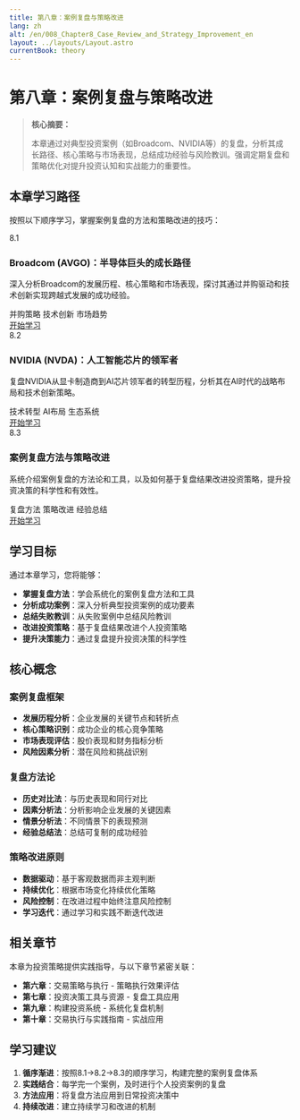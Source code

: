 ```yaml
---
title: 第八章：案例复盘与策略改进
lang: zh
alt: /en/008_Chapter8_Case_Review_and_Strategy_Improvement_en
layout: ../layouts/Layout.astro
currentBook: theory
---
```


# 第八章：案例复盘与策略改进

> **核心摘要：**
> 
> 本章通过对典型投资案例（如Broadcom、NVIDIA等）的复盘，分析其成长路径、核心策略与市场表现，总结成功经验与风险教训。强调定期复盘和策略优化对提升投资认知和实战能力的重要性。

## 本章学习路径

按照以下顺序学习，掌握案例复盘的方法和策略改进的技巧：

<div class="chapters-grid">
  <div class="chapter-card">
    <div class="chapter-header">
      <span class="chapter-number">8.1</span>
      <h3>Broadcom (AVGO)：半导体巨头的成长路径</h3>
    </div>
    <p>深入分析Broadcom的发展历程、核心策略和市场表现，探讨其通过并购驱动和技术创新实现跨越式发展的成功经验。</p>
    <div class="chapter-features">
      <span class="feature-tag">并购策略</span>
      <span class="feature-tag">技术创新</span>
      <span class="feature-tag">市场趋势</span>
    </div>
    <a href="/008_Chapter8/8.1_Broadcom_Case_Study_CN" class="chapter-link">开始学习</a>
  </div>

  <div class="chapter-card">
    <div class="chapter-header">
      <span class="chapter-number">8.2</span>
      <h3>NVIDIA (NVDA)：人工智能芯片的领军者</h3>
    </div>
    <p>复盘NVIDIA从显卡制造商到AI芯片领军者的转型历程，分析其在AI时代的战略布局和技术创新策略。</p>
    <div class="chapter-features">
      <span class="feature-tag">技术转型</span>
      <span class="feature-tag">AI布局</span>
      <span class="feature-tag">生态系统</span>
    </div>
    <a href="/008_Chapter8/8.2_NVIDIA_Case_Study_CN" class="chapter-link">开始学习</a>
  </div>

  <div class="chapter-card">
    <div class="chapter-header">
      <span class="chapter-number">8.3</span>
      <h3>案例复盘方法与策略改进</h3>
    </div>
    <p>系统介绍案例复盘的方法论和工具，以及如何基于复盘结果改进投资策略，提升投资决策的科学性和有效性。</p>
    <div class="chapter-features">
      <span class="feature-tag">复盘方法</span>
      <span class="feature-tag">策略改进</span>
      <span class="feature-tag">经验总结</span>
    </div>
    <a href="/008_Chapter8/8.3_Case_Review_Methodology_CN" class="chapter-link">开始学习</a>
  </div>
</div>

## 学习目标

通过本章学习，您将能够：

- **掌握复盘方法**：学会系统化的案例复盘方法和工具
- **分析成功案例**：深入分析典型投资案例的成功要素
- **总结失败教训**：从失败案例中总结风险教训
- **改进投资策略**：基于复盘结果改进个人投资策略
- **提升决策能力**：通过复盘提升投资决策的科学性

## 核心概念

### 案例复盘框架
- **发展历程分析**：企业发展的关键节点和转折点
- **核心策略识别**：成功企业的核心竞争策略
- **市场表现评估**：股价表现和财务指标分析
- **风险因素分析**：潜在风险和挑战识别

### 复盘方法论
- **历史对比法**：与历史表现和同行对比
- **因素分析法**：分析影响企业发展的关键因素
- **情景分析法**：不同情景下的表现预测
- **经验总结法**：总结可复制的成功经验

### 策略改进原则
- **数据驱动**：基于客观数据而非主观判断
- **持续优化**：根据市场变化持续优化策略
- **风险控制**：在改进过程中始终注意风险控制
- **学习迭代**：通过学习和实践不断迭代改进

## 相关章节

本章为投资策略提供实践指导，与以下章节紧密关联：

- **第六章**：交易策略与执行 - 策略执行效果评估
- **第七章**：投资决策工具与资源 - 复盘工具应用
- **第九章**：构建投资系统 - 系统化复盘机制
- **第十章**：交易执行与实践指南 - 实战应用

## 学习建议

1. **循序渐进**：按照8.1→8.2→8.3的顺序学习，构建完整的案例复盘体系
2. **实践结合**：每学完一个案例，及时进行个人投资案例的复盘
3. **方法应用**：将复盘方法应用到日常投资决策中
4. **持续改进**：建立持续学习和改进的机制

